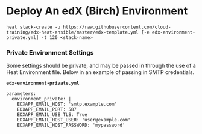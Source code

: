 # Deploy An edX (Birch) Environment

`heat stack-create -u https://raw.githubusercontent.com/cloud-training/edx-heat-ansible/master/edx-template.yml [-e edx-environment-private.yml] -t 120 <stack-name>`

### Private Environment Settings

Some settings should be private, and may be passed in through the use of a Heat Environment file. Below in an example of passing in SMTP credentials.

**`edx-environment-private.yml`**

```
parameters:
  environment_private: |
    EDXAPP_EMAIL_HOST: 'smtp.example.com'
    EDXAPP_EMAIL_PORT: 587
    EDXAPP_EMAIL_USE_TLS: True
    EDXAPP_EMAIL_HOST_USER: 'user@example.com'
    EDXAPP_EMAIL_HOST_PASSWORD: 'mypassword'
```
